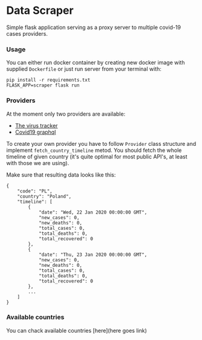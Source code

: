 # Data Scraper

Simple flask application serving as a proxy server to multiple covid-19 cases providers.




### Usage
You can either run docker container by creating new docker image with supplied `Dockerfile` or just run server from your terminal with:
```
pip install -r requirements.txt
FLASK_APP=scraper flask run
```


### Providers
At the moment only two providers are available:
 - [The virus tracker](https://thevirustracker.com/api)
 - [Covid19 graphql](https://covid19-graphql.now.sh)

To create your own provider you have to follow `Provider` class structure and implement `fetch_country_timeline` metod.
You should fetch the whole timeline of given country (it's quite optimal for most public API's, at least with those we are using).

Make sure that resulting data looks like this:

```
{
    "code": "PL",
    "country": "Poland",
    "timeline": [
        {
            "date": "Wed, 22 Jan 2020 00:00:00 GMT",
            "new_cases": 0,
            "new_deaths": 0,
            "total_cases": 0,
            "total_deaths": 0,
            "total_recovered": 0
        },
        {
            "date": "Thu, 23 Jan 2020 00:00:00 GMT",
            "new_cases": 0,
            "new_deaths": 0,
            "total_cases": 0,
            "total_deaths": 0,
            "total_recovered": 0
        },
        ...
    ]
}
```

### Available countries
You can chack available countries [here](here goes link)